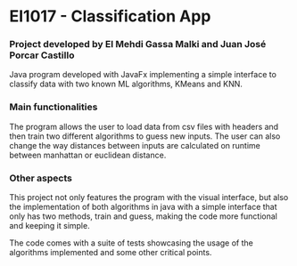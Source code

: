 # EI1017 - Classification App
### Project developed by El Mehdi Gassa Malki and Juan José Porcar Castillo
Java program developed with JavaFx implementing a simple interface to classify data with two known ML algorithms, KMeans and KNN. 
### Main functionalities
The program allows the user to load data from csv files with headers and then train two different algorithms to guess new inputs. The user can also change the way distances between inputs are calculated on runtime between manhattan or euclidean distance.
### Other aspects
This project not only features the program with the visual interface, but also the implementation of both algorithms in java with a simple interface that only has two methods, train and guess, making the code more functional and keeping it simple.

The code comes with a suite of tests showcasing the usage of the algorithms implemented and some other critical points.
